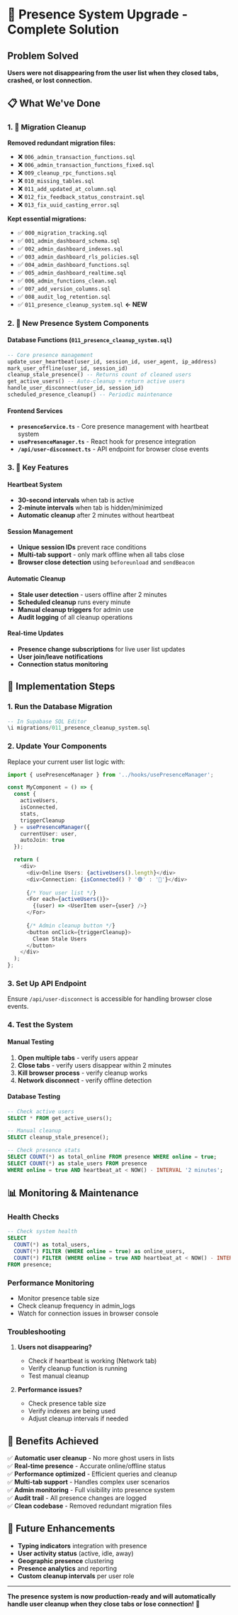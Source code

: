 # 🚀 Presence System Upgrade - Complete Solution

## Problem Solved
**Users were not disappearing from the user list when they closed tabs, crashed, or lost connection.**

## 📋 What We've Done

### 1. 🧹 Migration Cleanup
**Removed redundant migration files:**
- ❌ `006_admin_transaction_functions.sql`
- ❌ `006_admin_transaction_functions_fixed.sql` 
- ❌ `009_cleanup_rpc_functions.sql`
- ❌ `010_missing_tables.sql`
- ❌ `011_add_updated_at_column.sql`
- ❌ `012_fix_feedback_status_constraint.sql`
- ❌ `013_fix_uuid_casting_error.sql`

**Kept essential migrations:**
- ✅ `000_migration_tracking.sql`
- ✅ `001_admin_dashboard_schema.sql`
- ✅ `002_admin_dashboard_indexes.sql`
- ✅ `003_admin_dashboard_rls_policies.sql`
- ✅ `004_admin_dashboard_functions.sql`
- ✅ `005_admin_dashboard_realtime.sql`
- ✅ `006_admin_functions_clean.sql`
- ✅ `007_add_version_columns.sql`
- ✅ `008_audit_log_retention.sql`
- ✅ `011_presence_cleanup_system.sql` **← NEW**

### 2. 🔧 New Presence System Components

#### Database Functions (`011_presence_cleanup_system.sql`)
```sql
-- Core presence management
update_user_heartbeat(user_id, session_id, user_agent, ip_address)
mark_user_offline(user_id, session_id)
cleanup_stale_presence() -- Returns count of cleaned users
get_active_users() -- Auto-cleanup + return active users
handle_user_disconnect(user_id, session_id)
scheduled_presence_cleanup() -- Periodic maintenance
```

#### Frontend Services
- **`presenceService.ts`** - Core presence management with heartbeat system
- **`usePresenceManager.ts`** - React hook for presence integration
- **`/api/user-disconnect.ts`** - API endpoint for browser close events

### 3. 🎯 Key Features

#### Heartbeat System
- **30-second intervals** when tab is active
- **2-minute intervals** when tab is hidden/minimized
- **Automatic cleanup** after 2 minutes without heartbeat

#### Session Management
- **Unique session IDs** prevent race conditions
- **Multi-tab support** - only mark offline when all tabs close
- **Browser close detection** using `beforeunload` and `sendBeacon`

#### Automatic Cleanup
- **Stale user detection** - users offline after 2 minutes
- **Scheduled cleanup** runs every minute
- **Manual cleanup triggers** for admin use
- **Audit logging** of all cleanup operations

#### Real-time Updates
- **Presence change subscriptions** for live user list updates
- **User join/leave notifications**
- **Connection status monitoring**

## 🚀 Implementation Steps

### 1. Run the Database Migration
```sql
-- In Supabase SQL Editor
\i migrations/011_presence_cleanup_system.sql
```

### 2. Update Your Components
Replace your current user list logic with:

```typescript
import { usePresenceManager } from '../hooks/usePresenceManager';

const MyComponent = () => {
  const { 
    activeUsers, 
    isConnected, 
    stats,
    triggerCleanup 
  } = usePresenceManager({ 
    currentUser: user,
    autoJoin: true 
  });

  return (
    <div>
      <div>Online Users: {activeUsers().length}</div>
      <div>Connection: {isConnected() ? '🟢' : '🔴'}</div>
      
      {/* Your user list */}
      <For each={activeUsers()}>
        {(user) => <UserItem user={user} />}
      </For>
      
      {/* Admin cleanup button */}
      <button onClick={triggerCleanup}>
        Clean Stale Users
      </button>
    </div>
  );
};
```

### 3. Set Up API Endpoint
Ensure `/api/user-disconnect` is accessible for handling browser close events.

### 4. Test the System

#### Manual Testing
1. **Open multiple tabs** - verify users appear
2. **Close tabs** - verify users disappear within 2 minutes
3. **Kill browser process** - verify cleanup works
4. **Network disconnect** - verify offline detection

#### Database Testing
```sql
-- Check active users
SELECT * FROM get_active_users();

-- Manual cleanup
SELECT cleanup_stale_presence();

-- Check presence stats
SELECT COUNT(*) as total_online FROM presence WHERE online = true;
SELECT COUNT(*) as stale_users FROM presence 
WHERE online = true AND heartbeat_at < NOW() - INTERVAL '2 minutes';
```

## 📊 Monitoring & Maintenance

### Health Checks
```sql
-- Check system health
SELECT 
  COUNT(*) as total_users,
  COUNT(*) FILTER (WHERE online = true) as online_users,
  COUNT(*) FILTER (WHERE online = true AND heartbeat_at < NOW() - INTERVAL '2 minutes') as stale_users
FROM presence;
```

### Performance Monitoring
- Monitor presence table size
- Check cleanup frequency in admin_logs
- Watch for connection issues in browser console

### Troubleshooting
1. **Users not disappearing?** 
   - Check if heartbeat is working (Network tab)
   - Verify cleanup function is running
   - Test manual cleanup

2. **Performance issues?**
   - Check presence table size
   - Verify indexes are being used
   - Adjust cleanup intervals if needed

## 🎉 Benefits Achieved

✅ **Automatic user cleanup** - No more ghost users in lists  
✅ **Real-time presence** - Accurate online/offline status  
✅ **Performance optimized** - Efficient queries and cleanup  
✅ **Multi-tab support** - Handles complex user scenarios  
✅ **Admin monitoring** - Full visibility into presence system  
✅ **Audit trail** - All presence changes are logged  
✅ **Clean codebase** - Removed redundant migration files  

## 🔮 Future Enhancements

- **Typing indicators** integration with presence
- **User activity status** (active, idle, away)
- **Geographic presence** clustering
- **Presence analytics** and reporting
- **Custom cleanup intervals** per user role

---

**The presence system is now production-ready and will automatically handle user cleanup when they close tabs or lose connection!** 🎯